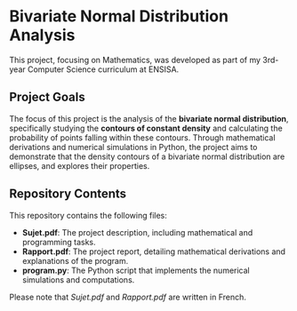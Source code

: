 # Bivariate Normal Distribution Analysis

This project, focusing on Mathematics, was developed as part of my 3rd-year Computer Science curriculum at ENSISA.

## Project Goals

The focus of this project is the analysis of the **bivariate normal distribution**, specifically studying the **contours of constant density** and calculating the probability of points falling within these contours. Through mathematical derivations and numerical simulations in Python, the project aims to demonstrate that the density contours of a bivariate normal distribution are ellipses, and explores their properties.

## Repository Contents

This repository contains the following files:
- **Sujet.pdf**: The project description, including mathematical and programming tasks.
- **Rapport.pdf**: The project report, detailing mathematical derivations and explanations of the program.
- **program.py**: The Python script that implements the numerical simulations and computations.

Please note that *Sujet.pdf* and *Rapport.pdf* are written in French.
